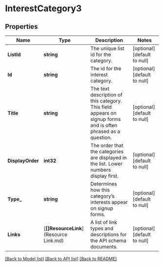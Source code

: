 # InterestCategory3

## Properties
Name | Type | Description | Notes
------------ | ------------- | ------------- | -------------
**ListId** | **string** | The unique list id for the category. | [optional] [default to null]
**Id** | **string** | The id for the interest category. | [optional] [default to null]
**Title** | **string** | The text description of this category. This field appears on signup forms and is often phrased as a question. | [optional] [default to null]
**DisplayOrder** | **int32** | The order that the categories are displayed in the list. Lower numbers display first. | [optional] [default to null]
**Type_** | **string** | Determines how this category’s interests appear on signup forms. | [optional] [default to null]
**Links** | [**[]ResourceLink**](Resource Link.md) | A list of link types and descriptions for the API schema documents. | [optional] [default to null]

[[Back to Model list]](../README.md#documentation-for-models) [[Back to API list]](../README.md#documentation-for-api-endpoints) [[Back to README]](../README.md)

